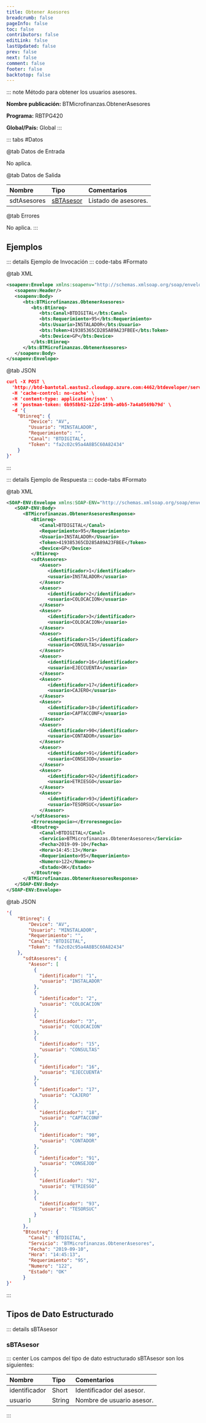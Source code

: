 ```yaml
---
title: Obtener Asesores
breadcrumb: false
pageInfo: false
toc: false
contributors: false
editLink: false
lastUpdated: false
prev: false
next: false
comment: false
footer: false
backtotop: false
---
```


<!-- ABRE DATOS DEL MÉTODO -->
::: note Método para obtener los usuarios asesores.

**Nombre publicación:** BTMicrofinanzas.ObtenerAsesores

**Programa:** RBTPG420

**Global/País:** Global
:::
<!-- CIERRA DATOS DEL MÉTODO -->

<!-- ABRE TABLA DE DATOS -->
::: tabs #Datos 

@tab Datos de Entrada

No aplica.

@tab Datos de Salida

Nombre | Tipo | Comentarios
:--------- | :----------- | :-----------
sdtAsesores | [sBTAsesor](#sbtasesor) | Listado de asesores.

@tab Errores

No aplica.
::: 
<!-- CIERRA TABLA DE DATOS -->

## **Ejemplos**

<!-- ABRE EJEMPLO DE INVOCACIÓN -->
::: details Ejemplo de Invocación 
::: code-tabs #Formato

@tab XML
```xml
<soapenv:Envelope xmlns:soapenv="http://schemas.xmlsoap.org/soap/envelope/" xmlns:bts="http://uy.com.dlya.bantotal/BTSOA/">
   <soapenv:Header/>
   <soapenv:Body>
      <bts:BTMicrofinanzas.ObtenerAsesores>
         <bts:Btinreq>
            <bts:Canal>BTDIGITAL</bts:Canal>
            <bts:Requerimiento>95</bts:Requerimiento>
            <bts:Usuario>INSTALADOR</bts:Usuario>
            <bts:Token>419385365CD285A89A23FBEE</bts:Token>
            <bts:Device>GP</bts:Device>
         </bts:Btinreq>
      </bts:BTMicrofinanzas.ObtenerAsesores>
   </soapenv:Body>
</soapenv:Envelope>
```

@tab JSON
```json
curl -X POST \
  'http://btd-bantotal.eastus2.cloudapp.azure.com:4462/btdeveloper/servlet/com.dlya.bantotal.odwsbt_BTMicrofinanzas_v1?ObtenerAsesores' \
  -H 'cache-control: no-cache' \
  -H 'content-type: application/json' \
  -H 'postman-token: 6b958b92-122d-189b-a0b5-7a4a0569b79d' \
  -d '{
	"Btinreq": {
		"Device": "AV",
		"Usuario": "MINSTALADOR",
		"Requerimiento": "",
		"Canal": "BTDIGITAL",
		"Token": "fa2c02c95a4A8B5C60A82434"
	}
}'
```
:::
<!-- CIERRA EJEMPLO DE INVOCACIÓN -->

<!-- ABRE EJEMPLO DE RESPUESTA -->
::: details Ejemplo de Respuesta 
::: code-tabs #Formato

@tab XML
```xml
<SOAP-ENV:Envelope xmlns:SOAP-ENV="http://schemas.xmlsoap.org/soap/envelope/" xmlns:xsd="http://www.w3.org/2001/XMLSchema" xmlns:SOAP-ENC="http://schemas.xmlsoap.org/soap/encoding/" xmlns:xsi="http://www.w3.org/2001/XMLSchema-instance">
   <SOAP-ENV:Body>
      <BTMicrofinanzas.ObtenerAsesoresResponse>
         <Btinreq>
            <Canal>BTDIGITAL</Canal>
            <Requerimiento>95</Requerimiento>
            <Usuario>INSTALADOR</Usuario>
            <Token>419385365CD285A89A23FBEE</Token>
            <Device>GP</Device>
         </Btinreq>
         <sdtAsesores>
            <Asesor>
               <identificador>1</identificador>
               <usuario>INSTALADOR</usuario>
            </Asesor>
            <Asesor>
               <identificador>2</identificador>
               <usuario>COLOCACION</usuario>
            </Asesor>
            <Asesor>
               <identificador>3</identificador>
               <usuario>COLOCACION</usuario>
            </Asesor>
            <Asesor>
               <identificador>15</identificador>
               <usuario>CONSULTAS</usuario>
            </Asesor>
            <Asesor>
               <identificador>16</identificador>
               <usuario>EJECCUENTA</usuario>
            </Asesor>
            <Asesor>
               <identificador>17</identificador>
               <usuario>CAJERO</usuario>
            </Asesor>
            <Asesor>
               <identificador>18</identificador>
               <usuario>CAPTACCONF</usuario>
            </Asesor>
            <Asesor>
               <identificador>90</identificador>
               <usuario>CONTADOR</usuario>
            </Asesor>
            <Asesor>
               <identificador>91</identificador>
               <usuario>CONSEJOD</usuario>
            </Asesor>
            <Asesor>
               <identificador>92</identificador>
               <usuario>ETRIESGO</usuario>
            </Asesor>
            <Asesor>
               <identificador>93</identificador>
               <usuario>TESORSUC</usuario>
            </Asesor>
         </sdtAsesores>
         <Erroresnegocio></Erroresnegocio>
         <Btoutreq>
            <Canal>BTDIGITAL</Canal>
            <Servicio>BTMicrofinanzas.ObtenerAsesores</Servicio>
            <Fecha>2019-09-10</Fecha>
            <Hora>14:45:13</Hora>
            <Requerimiento>95</Requerimiento>
            <Numero>122</Numero>
            <Estado>OK</Estado>
         </Btoutreq>
      </BTMicrofinanzas.ObtenerAsesoresResponse>
   </SOAP-ENV:Body>
</SOAP-ENV:Envelope>
```

@tab JSON
```json
'{
	"Btinreq": {
		"Device": "AV",
		"Usuario": "MINSTALADOR",
		"Requerimiento": "",
		"Canal": "BTDIGITAL",
		"Token": "fa2c02c95a4A8B5C60A82434"
	},
      "sdtAsesores": {
        "Asesor": [
          {
            "identificador": "1",
            "usuario": "INSTALADOR"
          },
          {
            "identificador": "2",
            "usuario": "COLOCACION"
          },
          {
            "identificador": "3",
            "usuario": "COLOCACION"
          },
          {
            "identificador": "15",
            "usuario": "CONSULTAS"
          },
          {
            "identificador": "16",
            "usuario": "EJECCUENTA"
          },
          {
            "identificador": "17",
            "usuario": "CAJERO"
          },
          {
            "identificador": "18",
            "usuario": "CAPTACCONF"
          },
          {
            "identificador": "90",
            "usuario": "CONTADOR"
          },
          {
            "identificador": "91",
            "usuario": "CONSEJOD"
          },
          {
            "identificador": "92",
            "usuario": "ETRIESGO"
          },
          {
            "identificador": "93",
            "usuario": "TESORSUC"
          }
        ]
      },
      "Btoutreq": {
        "Canal": "BTDIGITAL",
        "Servicio": "BTMicrofinanzas.ObtenerAsesores",
        "Fecha": "2019-09-10",
        "Hora": "14:45:13",
        "Requerimiento": "95",
        "Numero": "122",
        "Estado": "OK"
      }
}'
```
:::
<!-- CIERRA EJEMPLO DE RESPUESTA -->

## **Tipos de Dato Estructurado**

<!-- ABRE SDT -->
::: details sBTAsesor  

### sBTAsesor

::: center 
Los campos del tipo de dato estructurado sBTAsesor son los siguientes: 

Nombre | Tipo | Comentarios 
:--------- | :----------- | :----------- 
identificador | Short | Identificador del asesor. 
usuario | String | Nombre de usuario asesor. 
:::
<!-- CIERRA SDT -->